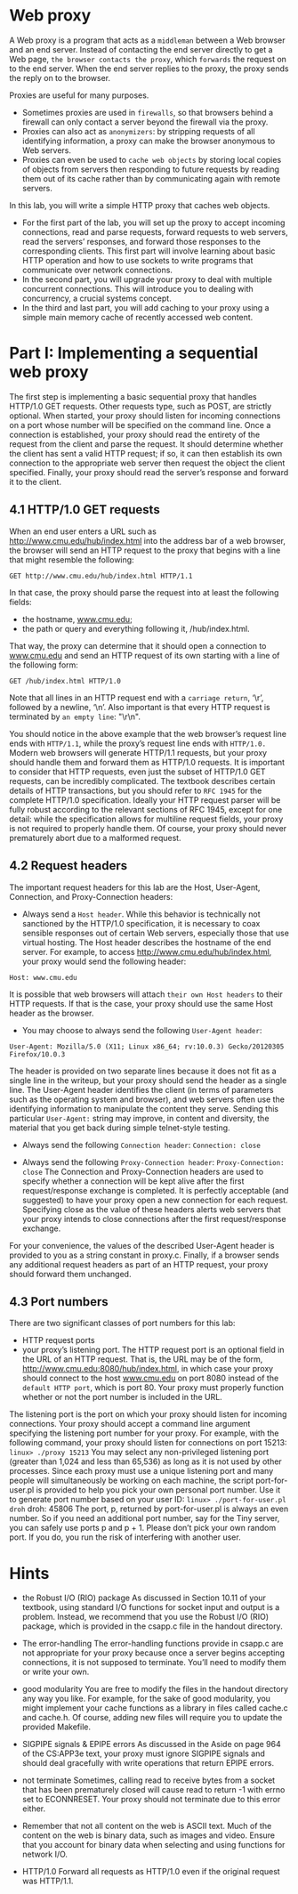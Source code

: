 # Web proxy 
A Web proxy is a program that acts as a `middleman` between a Web browser and an end server. 
Instead of contacting the end server directly to get a Web page, `the browser contacts the proxy`, which `forwards` the
request on to the end server. When the end server replies to the proxy, the proxy sends the reply on to the browser.

Proxies are useful for many purposes. 
- Sometimes proxies are used in `firewalls`, so that browsers behind a firewall can only contact a server beyond the firewall via the proxy. 
- Proxies can also act as `anonymizers`: by stripping requests of all identifying information, a proxy can make the browser anonymous to Web servers. 
- Proxies can even be used to `cache web objects` by storing local copies of objects from servers then responding to future requests by reading them out of its cache rather than by communicating again with remote servers.
  
In this lab, you will write a simple HTTP proxy that caches web objects. 

- For the first part of the lab, you will set up the proxy to accept incoming connections, read and parse requests, forward requests to web servers, read the servers’ responses, and forward those responses to the corresponding clients. 
This first part will involve learning about basic HTTP operation and how to use sockets to write programs that communicate over network connections. 
- In the second part, you will upgrade your proxy to deal with multiple concurrent connections. This will introduce you to dealing with concurrency, a crucial systems concept. 
- In the third and last part, you will add caching to your proxy using a simple main memory cache of recently accessed
web content.

# Part I: Implementing a sequential web proxy

The first step is implementing a basic sequential proxy that handles HTTP/1.0 GET requests. Other requests type, such as POST, are strictly optional.
When started, your proxy should listen for incoming connections on a port whose number will be specified on the command line. 
Once a connection is established, your proxy should read the entirety of the request from the client and parse the request. 
It should determine whether the client has sent a valid HTTP request;
if so, it can then establish its own connection to the appropriate web server then request the object the client specified. 
Finally, your proxy should read the server’s response and forward it to the client.


## 4.1 HTTP/1.0 GET requests
When an end user enters a URL such as http://www.cmu.edu/hub/index.html into the address bar of a web browser, the browser will send an HTTP request to the proxy that begins with a line that might resemble the following:

`GET http://www.cmu.edu/hub/index.html HTTP/1.1`

In that case, the proxy should parse the request into at least the following fields: 
- the hostname, www.cmu.edu;
- the path or query and everything following it, /hub/index.html. 
  
That way, the proxy can determine that it should open a connection to www.cmu.edu and send an HTTP request of its own starting with a line of the following form:

`GET /hub/index.html HTTP/1.0`

Note that all lines in an HTTP request end with a `carriage return`, ‘\r’, followed by a newline, ‘\n’. 
Also important is that every HTTP request is terminated by `an empty line`: "\r\n".


You should notice in the above example that the web browser’s request line ends with `HTTP/1.1`, while the proxy’s request line ends with `HTTP/1.0.` Modern web browsers will generate HTTP/1.1 requests, but your proxy should handle them and forward them as HTTP/1.0 requests.
It is important to consider that HTTP requests, even just the subset of HTTP/1.0 GET requests, can be incredibly complicated. 
The textbook describes certain details of HTTP transactions, but you should refer to `RFC 1945` for the complete HTTP/1.0 specification. Ideally your HTTP request parser will be fully robust according to the relevant sections of RFC 1945, except for one detail: while the specification allows for multiline request fields, your proxy is not required to properly handle them. 
Of course, your proxy should never prematurely abort due to a malformed request.


## 4.2 Request headers
The important request headers for this lab are the Host, User-Agent, Connection, and Proxy-Connection headers:


- Always send a `Host header`. While this behavior is technically not sanctioned by the HTTP/1.0 specification, it is necessary to coax sensible responses out of certain Web servers, especially those that use virtual hosting.
The Host header describes the hostname of the end server. For example, to access http://www.cmu.edu/hub/index.html, your proxy would send the following header:

`Host: www.cmu.edu`

It is possible that web browsers will attach `their own Host headers` to their HTTP requests. If that is the case, your proxy should use the same Host header as the browser.

- You may choose to always send the following `User-Agent header`:

`User-Agent: Mozilla/5.0 (X11; Linux x86_64; rv:10.0.3) Gecko/20120305 Firefox/10.0.3`

The header is provided on two separate lines because it does not fit as a single line in the writeup, but your proxy should send the header as a single line.
The User-Agent header identifies the client (in terms of parameters such as the operating system and browser), and web servers often use the identifying information to manipulate the content they serve. 
Sending this particular `User-Agent:` string may improve, in content and diversity, the material that you get back during simple telnet-style testing.

- Always send the following `Connection header`:
`Connection: close`

- Always send the following `Proxy-Connection header`:
`Proxy-Connection: close`
The Connection and Proxy-Connection headers are used to specify whether a connection will be kept alive after the first request/response exchange is completed. It is perfectly acceptable (and suggested) to have your proxy open a new connection for each request. Specifying close as the value of these headers alerts web servers that your proxy intends to close connections after the first request/response exchange.

For your convenience, the values of the described User-Agent header is provided to you as a string constant in proxy.c.
Finally, if a browser sends any additional request headers as part of an HTTP request, your proxy should forward them unchanged.


## 4.3 Port numbers
There are two significant classes of port numbers for this lab: 
- HTTP request ports
- your proxy’s listening port.
The HTTP request port is an optional field in the URL of an HTTP request. That is, the URL may be of the form, http://www.cmu.edu:8080/hub/index.html, in which case your proxy should connect to the host www.cmu.edu on port 8080 instead of the `default HTTP port`, which is port 80. 
Your proxy must properly function whether or not the port number is included in the URL.

The listening port is the port on which your proxy should listen for incoming connections. 
Your proxy should accept a command line argument specifying the listening port number for your proxy. 
For example, with the following command, your proxy should listen for connections on port 15213:
`linux> ./proxy 15213`
You may select any non-privileged listening port (greater than 1,024 and less than 65,536) as long as it is not used by other processes. Since each proxy must use a unique listening port and many people will simultaneously be working on each machine, the script port-for-user.pl is provided to help you pick your own personal port number. Use it to generate port number based on your user ID:
`linux> ./port-for-user.pl droh`
droh: 45806
The port, p, returned by port-for-user.pl is always an even number. So if you need an additional port number, say for the Tiny server, you can safely use ports p and p + 1.
Please don’t pick your own random port. If you do, you run the risk of interfering with another user.


# Hints
- the Robust I/O (RIO) package
  As discussed in Section 10.11 of your textbook, using standard I/O functions for socket input and output is a problem. 
  Instead, we recommend that you use the Robust I/O (RIO) package, which is provided in the csapp.c file in the handout directory.
- The error-handling
  The error-handling functions provide in csapp.c are not appropriate for your proxy because once a server begins accepting connections, it is not supposed to terminate. You’ll need to modify them or write your own.

- good modularity
  You are free to modify the files in the handout directory any way you like. 
  For example, for the sake of good modularity, you might implement your cache functions as a library in files called cache.c
and cache.h. Of course, adding new files will require you to update the provided Makefile.
- SIGPIPE signals & EPIPE errors
  As discussed in the Aside on page 964 of the CS:APP3e text, your proxy must ignore SIGPIPE signals
and should deal gracefully with write operations that return EPIPE errors.
- not terminate
  Sometimes, calling read to receive bytes from a socket that has been prematurely closed will cause
read to return -1 with errno set to ECONNRESET. Your proxy should not terminate due to this
error either.
- Remember that not all content on the web is ASCII text. Much of the content on the web is binary
data, such as images and video. Ensure that you account for binary data when selecting and using
functions for network I/O.
- HTTP/1.0
  Forward all requests as HTTP/1.0 even if the original request was HTTP/1.1.
